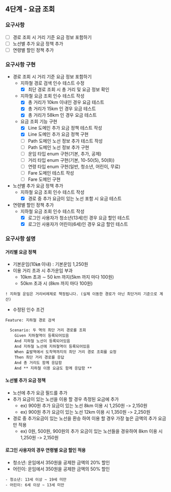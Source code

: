 ## 4단계 - 요금 조회

### 요구사항
- [ ] 경로 조회 시 거리 기준 요금 정보 포함하기
- [ ] 노선별 추가 요금 정책 추가
- [ ] 연령별 할인 정책 추가

### 요구사항 구현
- 경로 조회 시 거리 기준 요금 정보 포함하기
  - 지하철 경로 검색 인수 테스트 수정
    - [x] 최단 경로 조회 시 총 거리 및 요금 정보 확인
  - 지하철 요금 조회 인수 테스트 작성
    - [x] 총 거리가 10km 이내인 경우 요금 테스트
    - [x] 총 거리가 15km 인 경우 요금 테스트
    - [x] 총 거리가 58km 인 경우 요금 테스트
  - 요금 조회 기능 구현
    - [x] Line 도메인 추가 요금 정책 테스트 작성
    - [x] Line 도메인 추가 요금 정책 구현
    - [ ] Path 도메인 노선 정보 추가 테스트 작성
    - [ ] Path 도메인 노선 정보 추가 구현
    - [ ] 운임 타입 enum 구현(기본, 추가, 공제)
    - [ ] 거리 타입 enum 구현(기본, 10-50(5), 50(8))
    - [ ] 연령 타입 enum 구현(일반, 청소년, 어린이, 무료)
    - [ ] Fare 도메인 테스트 작성
    - [ ] Fare 도메인 구현
- 노선별 추가 요금 정책 추가
  - 지하철 요금 조회 인수 테스트 작성
    - [x] 경로 중 추가 요금이 있는 노선 포함 시 요금 테스트
- 연령별 할인 정책 추가
  - 지하철 요금 조회 인수 테스트 작성
    - [x] 로그인 사용자가 청소년(13세)인 경우 요금 할인 테스트
    - [x] 로그인 사용자가 어린이(6세)인 경우 요금 할인 테스트

### 요구사항 설명
#### 거리별 요금 정책
* 기본운임(10㎞ 이내) : 기본운임 1,250원
* 이용 거리 초과 시 추가운임 부과
  * 10km 초과 ∼ 50 km 까지(5km 까지 마다 100원)
  * 50km 초과 시 (8km 까지 마다 100원)
```
! 지하철 운임은 거리비례제로 책정됩니다. (실제 이동한 경로가 아닌 최단거리 기준으로 계산)
```
* 수정된 인수 조건
```
Feature: 지하철 경로 검색

  Scenario: 두 역의 최단 거리 경로를 조회
    Given 지하철역이 등록되어있음
    And 지하철 노선이 등록되어있음
    And 지하철 노선에 지하철역이 등록되어있음
    When 출발역에서 도착역까지의 최단 거리 경로 조회를 요청
    Then 최단 거리 경로를 응답
    And 총 거리도 함께 응답함
    And ** 지하철 이용 요금도 함께 응답함 **
```
#### 노선별 추가 요금 정책
* 노선에 추가 요금 필드를 추가
* 추가 요금이 있는 노선을 이용 할 경우 측정된 요금에 추가
  * ex) 900원 추가 요금이 있는 노선 8km 이용 시 1,250원 -> 2,150원
  * ex) 900원 추가 요금이 있는 노선 12km 이용 시 1,350원 -> 2,250원
* 경로 중 추가요금이 있는 노선을 환승 하여 이용 할 경우 가장 높은 금액의 추가 요금만 적용
  * ex) 0원, 500원, 900원의 추가 요금이 있는 노선들을 경유하여 8km 이용 시 1,250원 -> 2,150원

#### 로그인 사용자의 경우 연령별 요금 할인 적용
* 청소년: 운임에서 350원을 공제한 금액의 20% 할인
* 어린이: 운임에서 350원을 공제한 금액의 50% 할인
```
- 청소년: 13세 이상 ~ 19세 미만
- 어린이: 6세 이상 ~ 13세 미만
```